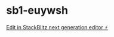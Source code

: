 # sb1-euywsh

[Edit in StackBlitz next generation editor ⚡️](https://stackblitz.com/~/github.com/20at1a0595/sb1-euywsh)
